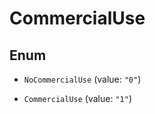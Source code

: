 

# CommercialUse

## Enum


* `NoCommercialUse` (value: `"0"`)

* `CommercialUse` (value: `"1"`)



